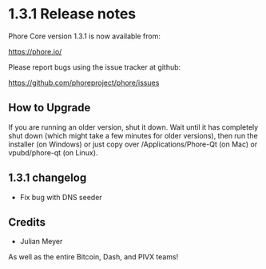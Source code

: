1.3.1 Release notes
====================

Phore Core version 1.3.1 is now available from:

  https://phore.io/

Please report bugs using the issue tracker at github:

  https://github.com/phoreproject/phore/issues


How to Upgrade
--------------

If you are running an older version, shut it down. Wait until it has completely
shut down (which might take a few minutes for older versions), then run the
installer (on Windows) or just copy over /Applications/Phore-Qt (on Mac) or
vpubd/phore-qt (on Linux).


1.3.1 changelog
----------------

- Fix bug with DNS seeder


Credits
--------

- Julian Meyer

As well as the entire Bitcoin, Dash, and PIVX teams!